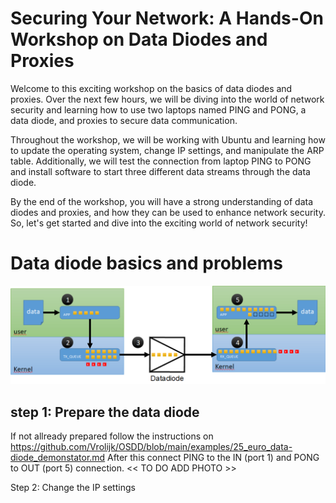 # Securing Your Network: A Hands-On Workshop on Data Diodes and Proxies
Welcome to this exciting workshop on the basics of data diodes and proxies. Over the next few hours, we will be diving into the world of network security and learning how to use two laptops named PING and PONG, a data diode, and proxies to secure data communication.

Throughout the workshop, we will be working with Ubuntu and learning how to update the operating system, change IP settings, and manipulate the ARP table. Additionally, we will test the connection from laptop PING to PONG and install software to start three different data streams through the data diode.

By the end of the workshop, you will have a strong understanding of data diodes and proxies, and how they can be used to enhance network security. So, let's get started and dive into the exciting world of network security!

# Data diode basics and problems
![Overview packet loss](/img/datadiode_packetloss.png)

## step 1: Prepare the data diode
If not allready prepared follow the instructions on https://github.com/Vrolijk/OSDD/blob/main/examples/25_euro_data-diode_demonstator.md
After this connect PING to the IN (port 1) and PONG to OUT (port 5) connection.
<< TO DO ADD PHOTO >>

Step 2: Change the IP settings
